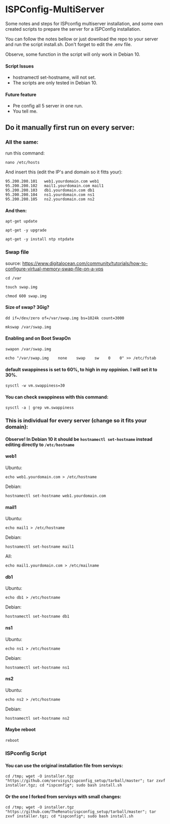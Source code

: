 # ISPConfig-MultiServer

Some notes and steps for ISPconfig multiserver installation, and some own created scripts to prepare the server for a ISPConfig installation.

You can follow the notes bellow or just download the repo to your server and run the script install.sh.
Don't forget to edit the .env file.

Observe, some function in the script will only work in Debian 10.

#### Script Issues
* hostnamectl set-hostname, will not set.
* The scripts are only tested in Debian 10. 

#### Future feature
* Pre config all 5 server in one run.
* You tell me.

## Do it manually first run on every server:

### All the same:

run this command:

```
nano /etc/hosts
```

And insert this (edit the IP's and domain so it fitts your):
```
95.200.200.101   web1.yourdomain.com web1
95.200.200.102   mail1.yourdomain.com mail1
95.200.200.103   db1.yourdomain.com db1
95.200.200.104   ns1.yourdomain.com ns1
95.200.200.105   ns2.yourdomain.com ns2
```
#### And then:
```
apt-get update
```
```
apt-get -y upgrade
```
```
apt-get -y install ntp ntpdate
```

### Swap file 
source: https://www.digitalocean.com/community/tutorials/how-to-configure-virtual-memory-swap-file-on-a-vps


```
cd /var
```
```
touch swap.img
```
```
chmod 600 swap.img
```
#### Size of swap? 3Gig?
```
dd if=/dev/zero of=/var/swap.img bs=1024k count=3000
```
```
mkswap /var/swap.img
```

#### Enabling and on Boot SwapOn
```
swapon /var/swap.img
```
```
echo "/var/swap.img    none    swap    sw    0    0" >> /etc/fstab
```

#### default swappiness is set to 60%, to high in my oppinion. I will set it to 30%.
```
sysctl -w vm.swappiness=30
```
#### You can check swappiness with this command:
```
sysctl -a | grep vm.swappiness
```
### This is individual for every server (change so it fits your domain):
#### Observe! In Debian 10 it should be ```hostnamectl set-hostname``` instead editing directly to ```/etc/hostname``` 
#### web1
Ubuntu:
```
echo web1.yourdomain.com > /etc/hostname
```
Debian:
```
hostnamectl set-hostname web1.yourdomain.com
```

#### mail1
Ubuntu:
```
echo mail1 > /etc/hostname
```
Debian:
```
hostnamectl set-hostname mail1
```
All:
```
echo mail1.yourdomain.com > /etc/mailname
```
#### db1
Ubuntu:
```
echo db1 > /etc/hostname
```

Debian:
```
hostnamectl set-hostname db1
```
#### ns1
Ubuntu:
```
echo ns1 > /etc/hostname
```
Debian:
```
hostnamectl set-hostname ns1
```
#### ns2
Ubuntu:
```
echo ns2 > /etc/hostname
```
Debian:
```
hostnamectl set-hostname ns2
```
#### Maybe reboot
```
reboot
```
### ISPconfig Script

#### You can use the original installation file from servisys:
```
cd /tmp; wget -O installer.tgz "https://github.com/servisys/ispconfig_setup/tarball/master"; tar zxvf installer.tgz; cd *ispconfig*; sudo bash install.sh
```

#### Or the one I forked from servisys with small changes:
```
cd /tmp; wget -O installer.tgz "https://github.com/TheRenato/ispconfig_setup/tarball/master"; tar zxvf installer.tgz; cd *ispconfig*; sudo bash install.sh
```
